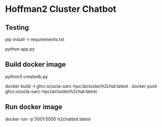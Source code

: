 # Hoffman2 Cluster Chatbot

## Testing
pip install -r requirements.txt

python app.py

## Build docker image
python3 createdb.py

docker build -t ghcr.io/ucla-oarc-hpc/aicluster/h2chat:latest .
docker push ghcr.io/ucla-oarc-hpc/aicluster/h2chat:latest

## Run docker image
docker run -p 5001:5000  h2chatbot:latest

